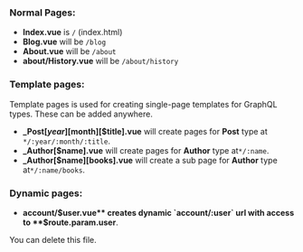 ### Normal Pages:
- **Index.vue** is `/` (index.html)
- **Blog.vue** will be `/blog`
- **About.vue** will be `/about`
- **about/History.vue** will be `/about/history`

### Template pages:
Template pages is used for creating single-page templates for GraphQL types. These can be added anywhere.

- **_Post[$year][$month][$title].vue** will create pages for **Post** type at `*/:year/:month/:title`.
- **_Author[$name].vue** will create pages for **Author** type  at`*/:name`.
- **_Author[$name][books].vue** will create a sub page for **Author** type at`*/:name/books`.


### Dynamic pages:
- **account/$user.vue** creates dynamic `account/:user` url with access to **$route.param.user**.

You can delete this file.
